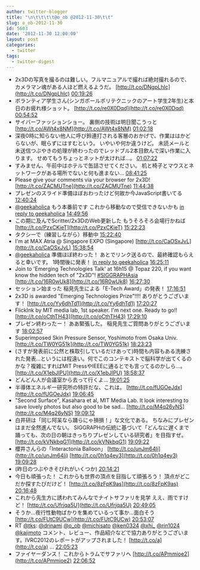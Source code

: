 ```yaml
---
author: twitter-blogger
title: "\n\t\t\t\t@o_ob @2012-11-30\t\t"
slug: o_ob-2012-11-30
id: 5603
date: '2012-11-30 12:00:00'
layout: post
categories:
  - twitter
tags:
  - twitter-digest
---
```


*   2x3Dの写真を撮るのは難しい。フルマニュアルで撮れば絶対撮れるので、カメラマン魂がある人ほど燃えるようだ。 [http://t.co/DNgpLhIc](http://t.co/DNgpLhIc) [00:19:26](http://twitter.com/o_ob/statuses/274170712858718208)
*   ボランティア学生さん(シンガポールポリテクニックのアート学生2年生)と本日のお疲れ様ショット。 [http://t.co/re0X0Dqd](http://t.co/re0X0Dqd) [00:54:52](http://twitter.com/o_ob/statuses/274179629550563328)
*   サイバーファッションショー。 裏側の技術は明日聞こうっと [http://t.co/AWt4x8NM](http://t.co/AWt4x8NM) [01:02:18](http://twitter.com/o_ob/statuses/274181498800861184)
*   深夜0時に知らない他人に呼び鈴連打される客層のおかげで、作業ははかどらないが、眠らずにはすむという。 いやいや何か違うけど。 未読メールと未送信つぶやきの処理が終わったのでレッドブル2本目飲んで深い作業に入ります。 せめてもうちょっとネットが太ければ...。 [01:07:22](http://twitter.com/o_ob/statuses/274182777879007232)
*   すみません、午前中はホテルで缶詰させてください。 机と椅子とマウスとネットワークがある場所でないと何も進まない… [08:41:25](http://twitter.com/o_ob/statuses/274297041428025344)
*   Please give your comments via your browser for 2x3D! [http://t.co/ZACMUTne](http://t.co/ZACMUTne) [11:44:38](http://twitter.com/o_ob/statuses/274343150233976832)
*   プレゼンのスライド準備ほぼおわったけど何故か今JavaScript書いてる [12:40:24](http://twitter.com/o_ob/statuses/274357182781341697)
*   [@geekaholica](http://twitter.com/geekaholica) もう本番前です これから移動なので受信できないかも [in reply to geekaholica](http://twitter.com/geekaholica/statuses/274388806776537088) [14:49:56](http://twitter.com/o_ob/statuses/274389783017558016)
*   この期に及んでScritter/2x3DのWeb更新した もうそろそろ会場行かねば [http://t.co/PzxCKieT](http://t.co/PzxCKieT) [15:22:23](http://twitter.com/o_ob/statuses/274397949688180737)
*   タクシーで（練習しながら）移動中 [15:22:40](http://twitter.com/o_ob/statuses/274398017824620544)
*   I'm at MAX Atria @ Singapore EXPO (Singapore) [http://t.co/CaOSxJvL](http://t.co/CaOSxJvL) [15:38:54](http://twitter.com/o_ob/statuses/274402104414720002)
*   [@geekaholica](http://twitter.com/geekaholica) 準備ほぼ終わった！ あとでリンク送るので、最終確認もらえると幸いです。 1時間後に発表！ [in reply to geekaholica](http://twitter.com/geekaholica/statuses/274390672256139264) [16:25:11](http://twitter.com/o_ob/statuses/274413750356946944)
*   Join to 'Emerging Technologies Talk' at 16h15 @ Topaz 220, if you want know the hidden tech of "2x3D"! [#SIGGRAPHAsia](http://search.twitter.com/search?q=%23SIGGRAPHAsia) [http://t.co/16R0wUk8](http://t.co/16R0wUk8) [16:27:30](http://twitter.com/o_ob/statuses/274414334338293760)
*   セッション始まった 稲見先生による「E-Tech Award」の発表！ [17:16:51](http://twitter.com/o_ob/statuses/274426754834239488)
*   2x3D is awarded "Emerging Technologies Prize"!!!! ありがとうございます！ [http://t.co/Yy6dhTd1](http://t.co/Yy6dhTd1) [17:20:27](http://twitter.com/o_ob/statuses/274427656630587393)
*   FlickInk by MIT media lab, 1st speaker. I'm next one. Ready to go!! [http://t.co/oCthTH43](http://t.co/oCthTH43) [17:29:10](http://twitter.com/o_ob/statuses/274429853464399873)
*   プレゼン終わったー！ ああ緊張した。 稲見先生ご質問ありがとうございます [18:02:57](http://twitter.com/o_ob/statuses/274438354337144832)
*   Superimposed Skin Pressure Sensor, Yoshimoto from Osaka Univ. [http://t.co/TW0YG51k](http://t.co/TW0YG51k) [18:23:23](http://twitter.com/o_ob/statuses/274443497908604928)
*   (さすが発表前に公然と株取引しているだけあって)時間も内容もある洗練された発表...というには程遠い。何でこのコンテキストで脳科学が出てくるのかな？複雑にすればMIT PressやIEEEに通るとでも言ってるのかしら...。 [http://t.co/X1ebJIPU](http://t.co/X1ebJIPU) [18:58:37](http://twitter.com/o_ob/statuses/274452362045825024)
*   どんどん人が会議室から去って行くよ... [19:01:25](http://twitter.com/o_ob/statuses/274453070694465536)
*   半導体エネルギー研究所の特許だな、これは。 [http://t.co/fUGOeJdx](http://t.co/fUGOeJdx) [19:06:45](http://twitter.com/o_ob/statuses/274454409986056192)
*   "Second Surface", Kasahara et al, MIT Media Lab. It look interesting to save lovely photos but also good to be sad... [http://t.co/M4q26yNS](http://t.co/M4q26yNS) [19:09:12](http://twitter.com/o_ob/statuses/274455025407893504)
*   白井研は「同じ阿呆なら踊らにゃ損損！」な文化である。 ちなみにプレゼンはまだ全然進んでない。 SIGGRAPHの伝統に基づいて「どんなに遅くまで踊っても、次の日の朝はきっちりプレゼンしている研究者」を目指すぜ。 [http://t.co/kVNkbqG1](http://t.co/kVNkbqG1) [19:09:22](http://twitter.com/o_ob/statuses/274455068223348736)
*   櫻井さんらの「Interactonia Balloon」 [http://t.co/unJm64Ii](http://t.co/unJm64Ii) [http://t.co/0h1q4ey3](http://t.co/0h1q4ey3) [19:09:28](http://twitter.com/o_ob/statuses/274455094865563648)
*   (昨日のつぶやきそびれがいくつか) [20:14:21](http://twitter.com/o_ob/statuses/274471424029233152)
*   今日も頑張った！ これからも世界の頂点を目指して頑張ろう！ 頂点がどこだか探すたびだけど！ [http://t.co/8zFpK9as](http://t.co/8zFpK9as) [20:16:48](http://twitter.com/o_ob/statuses/274472039014883328)
*   これから先生方に誘われてみんなでナイトサファリを見学 ええ、雨ですけど！ [http://t.co/Ufrjqa5U](http://t.co/Ufrjqa5U) [20:49:05](http://twitter.com/o_ob/statuses/274480162790309888)
*   そうか...夜行性動物ばかりを集めているって事か...面白そう [http://t.co/FUtC9UCw](http://t.co/FUtC9UCw) [20:53:07](http://twitter.com/o_ob/statuses/274481176222244864)
*   RT [@tks](http://twitter.com/tks): [@drinami](http://twitter.com/drinami) [@o_ob](http://twitter.com/o_ob) [@michisato](http://twitter.com/michisato) [@ken0324](http://twitter.com/ken0324) [@xhi_](http://twitter.com/xhi_) [@rin1024](http://twitter.com/rin1024) [@kajimoto](http://twitter.com/kajimoto) コメント、レビュー、作品紹介などで協力ありがとうございます。IVRC2012のレポートがアップされました！ [http://t.co/a](http://t.co/a) ... [22:05:23](http://twitter.com/o_ob/statuses/274499366952267776)
*   ファイヤーダンス！ これからトラムでサファリへ [http://t.co/APmmioe2](http://t.co/APmmioe2) [22:06:52](http://twitter.com/o_ob/statuses/274499735862247424)